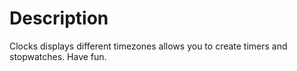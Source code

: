 # Description

Clocks displays different timezones allows you to create timers and stopwatches.  Have fun.
